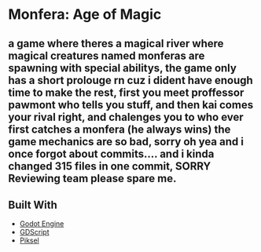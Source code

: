 #  Monfera: Age of Magic

a game where theres a magical river where magical creatures named monferas are spawning with special abilitys,
the game only has a short prolouge rn cuz i dident have enough time to make the rest,
first you meet proffessor pawmont who tells you stuff, and then kai comes your rival right, and chalenges you to who ever first catches a monfera (he always wins)
the game mechanics are so bad, sorry
oh yea and i once forgot about commits.... and i kinda changed 315 files in one commit, SORRY Reviewing team please spare me. 
---

## Built With

- [Godot Engine](https://godotengine.org/)
- [GDScript](https://docs.godotengine.org/en/stable/getting_started/scripting/gdscript/index.html)
- [Piksel](https://www.piskelapp.com/)
